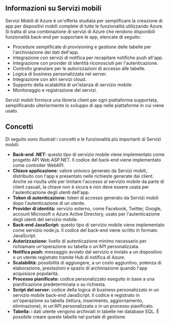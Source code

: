 ## <a name="what-is"></a>Informazioni su Servizi mobili

Servizi Mobili di Azure è un'offerta studiata per semplificare la creazione di app per dispositivi mobili complete di tutte le funzionalità utilizzando Azure. Si tratta di una combinazione di servizi di Azure che rendono disponibili funzionalità back-end per supportare le app, elencate di seguito:

-   Procedure semplificate di provisioning e gestione delle tabelle per l'archiviazione dei dati dell'app.
-   Integrazione con servizi di notifica per recapitare notifiche push all'app.
-   Integrazione con provider di identità riconosciuti per l'autenticazione.
-   Controllo granulare per le autorizzazioni di accesso alle tabelle.
-   Logica di business personalizzata nel server.
-   Integrazione con altri servizi cloud.
-   Supporto della scalabilità di un'istanza di servizio mobile.
-   Monitoraggio e registrazione dei servizi.

Servizi mobili fornisce una libreria client per ogni piattaforma supportata, semplificando ulteriormente lo sviluppo di app nelle piattaforme in cui viene usato.

## <a name="concepts"> </a>Concetti

Di seguito sono illustrati i concetti e le funzionalità più importanti di Servizi mobili:

<!--![1][1]-->

-   **Back-end .NET:** questo tipo di servizio mobile viene implementato come progetto API Web ASP.NET. Il codice del back-end viene implementato come controller WebAPI.
-   **Chiave applicazione:** valore univoco generato da Servizi mobili, distribuito con l'app e presentato nelle richieste generate dai client. Anche se risulta utile per limitare l'accesso al servizio mobile da parte di client casuali, la chiave non è sicura e non deve essere usata per l'autenticazione degli utenti dell'app.
-   **Token di autenticazione:** token di accesso generato da Servizi mobili dopo l'autenticazione di un utente.
-   **Provider di identità:** servizio esterno, come Facebook, Twitter, Google, account Microsoft o Azure Active Directory, usato per l'autenticazione degli utenti del servizio mobile.
-   **Back-end JavaScript:** questo tipo di servizio mobile viene implementato come servizio node.js. Il codice del back-end viene scritto in formato JavaScript.
-   **Autorizzazione:** livello di autenticazione minimo necessario per richiamare un'operazione su tabella o un'API personalizzata.
-   **Notifica push:** messaggio avviato dal servizio e inviato a un dispositivo o un utente registrato tramite Hub di notifica di Azure.
-   **Scalabilità:** possibilità di aggiungere, a un costo aggiuntivo, potenza di elaborazione, prestazioni e spazio di archiviazione quando l'app acquisisce popolarità.
-   **Processo pianificato:** codice personalizzato eseguito in base a una pianificazione predeterminata o su richiesta.
-   **Script del server:** codice della logica di business personalizzato in un servizio mobile back-end JavaScript. Il codice è registrato in un'operazione su tabella (lettura, inserimento, aggiornamento, eliminazione), in un'API personalizzata o in un processo pianificato.
-   **Tabella:** i dati utente vengono archiviati in tabelle nei database SQL. È possibile creare queste tabelle nel portale di gestione.

<!-- Images. -->

